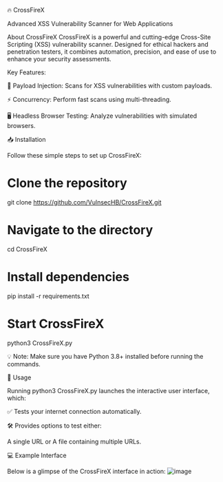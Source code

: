 🔥 CrossFireX

Advanced XSS Vulnerability Scanner for Web Applications


About CrossFireX
CrossFireX is a powerful and cutting-edge Cross-Site Scripting (XSS) vulnerability scanner. Designed for ethical hackers and penetration testers, it combines automation, precision, and ease of use to enhance your security assessments.

Key Features:

🚀 Payload Injection: Scans for XSS vulnerabilities with custom payloads.

⚡ Concurrency: Perform fast scans using multi-threading.

🖥️ Headless Browser Testing: Analyze vulnerabilities with simulated browsers.


📥 Installation

Follow these simple steps to set up CrossFireX:

# Clone the repository
git clone https://github.com/VulnsecHB/CrossFireX.git

# Navigate to the directory
cd CrossFireX

# Install dependencies
pip install -r requirements.txt

# Start CrossFireX
python3 CrossFireX.py


💡 Note: Make sure you have Python 3.8+ installed before running the commands.

🚀 Usage

Running python3 CrossFireX.py launches the interactive user interface, which:

✅ Tests your internet connection automatically.

🛠️ Provides options to test either:

A single URL or
A file containing multiple URLs.

💻 Example Interface

Below is a glimpse of the CrossFireX interface in action:
![image](https://github.com/user-attachments/assets/58dc64b4-2c9a-44f8-84d8-267657bba311)




